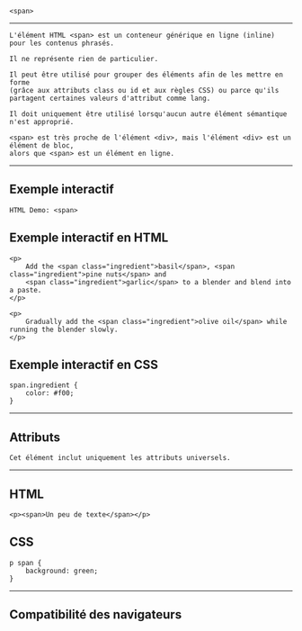     <span>
---


    L'élément HTML <span> est un conteneur générique en ligne (inline) pour les contenus phrasés. 

    Il ne représente rien de particulier. 

    Il peut être utilisé pour grouper des éléments afin de les mettre en forme 
    (grâce aux attributs class ou id et aux règles CSS) ou parce qu'ils partagent certaines valeurs d'attribut comme lang.

    Il doit uniquement être utilisé lorsqu'aucun autre élément sémantique n'est approprié.

    <span> est très proche de l'élément <div>, mais l'élément <div> est un élément de bloc, 
    alors que <span> est un élément en ligne.

---


## **Exemple interactif**

    HTML Demo: <span>

## **Exemple interactif en HTML**

    <p>
        Add the <span class="ingredient">basil</span>, <span class="ingredient">pine nuts</span> and
        <span class="ingredient">garlic</span> to a blender and blend into a paste.
    </p>

    <p>
        Gradually add the <span class="ingredient">olive oil</span> while running the blender slowly.
    </p>


## **Exemple interactif en CSS**

    span.ingredient {
        color: #f00;
    }

---


## **Attributs**

    Cet élément inclut uniquement les attributs universels.


---



## HTML

    <p><span>Un peu de texte</span></p>


## CSS

    p span {
        background: green;
    }

---


## **Compatibilité des navigateurs**

